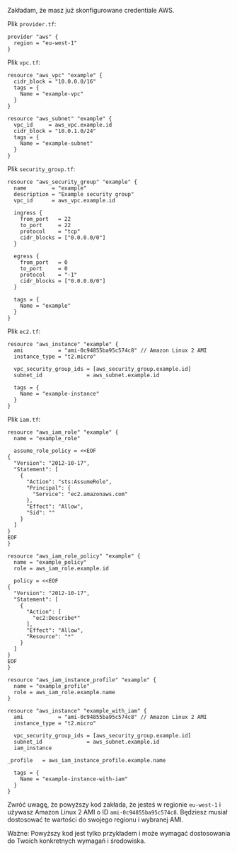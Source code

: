 
Zakładam, że masz już skonfigurowane credentiale AWS.

Plik `provider.tf`:

```hcl
provider "aws" {
  region = "eu-west-1"
}
```

Plik `vpc.tf`:

```hcl
resource "aws_vpc" "example" {
  cidr_block = "10.0.0.0/16"
  tags = {
    Name = "example-vpc"
  }
}

resource "aws_subnet" "example" {
  vpc_id     = aws_vpc.example.id
  cidr_block = "10.0.1.0/24"
  tags = {
    Name = "example-subnet"
  }
}
```

Plik `security_group.tf`:

```hcl
resource "aws_security_group" "example" {
  name        = "example"
  description = "Example security group"
  vpc_id      = aws_vpc.example.id

  ingress {
    from_port   = 22
    to_port     = 22
    protocol    = "tcp"
    cidr_blocks = ["0.0.0.0/0"]
  }

  egress {
    from_port   = 0
    to_port     = 0
    protocol    = "-1"
    cidr_blocks = ["0.0.0.0/0"]
  }

  tags = {
    Name = "example"
  }
}
```

Plik `ec2.tf`:

```hcl
resource "aws_instance" "example" {
  ami           = "ami-0c94855ba95c574c8" // Amazon Linux 2 AMI
  instance_type = "t2.micro"

  vpc_security_group_ids = [aws_security_group.example.id]
  subnet_id              = aws_subnet.example.id

  tags = {
    Name = "example-instance"
  }
}
```

Plik `iam.tf`:

```hcl
resource "aws_iam_role" "example" {
  name = "example_role"

  assume_role_policy = <<EOF
{
  "Version": "2012-10-17",
  "Statement": [
    {
      "Action": "sts:AssumeRole",
      "Principal": {
        "Service": "ec2.amazonaws.com"
      },
      "Effect": "Allow",
      "Sid": ""
    }
  ]
}
EOF
}

resource "aws_iam_role_policy" "example" {
  name = "example_policy"
  role = aws_iam_role.example.id

  policy = <<EOF
{
  "Version": "2012-10-17",
  "Statement": [
    {
      "Action": [
        "ec2:Describe*"
      ],
      "Effect": "Allow",
      "Resource": "*"
    }
  ]
}
EOF
}

resource "aws_iam_instance_profile" "example" {
  name = "example_profile"
  role = aws_iam_role.example.name
}

resource "aws_instance" "example_with_iam" {
  ami           = "ami-0c94855ba95c574c8" // Amazon Linux 2 AMI
  instance_type = "t2.micro"

  vpc_security_group_ids = [aws_security_group.example.id]
  subnet_id              = aws_subnet.example.id
  iam_instance

_profile   = aws_iam_instance_profile.example.name

  tags = {
    Name = "example-instance-with-iam"
  }
}
```

Zwróć uwagę, że powyższy kod zakłada, że jesteś w regionie `eu-west-1` i używasz Amazon Linux 2 AMI o ID `ami-0c94855ba95c574c8`. Będziesz musiał dostosować te wartości do swojego regionu i wybranej AMI.

Ważne: Powyższy kod jest tylko przykładem i może wymagać dostosowania do Twoich konkretnych wymagań i środowiska.
